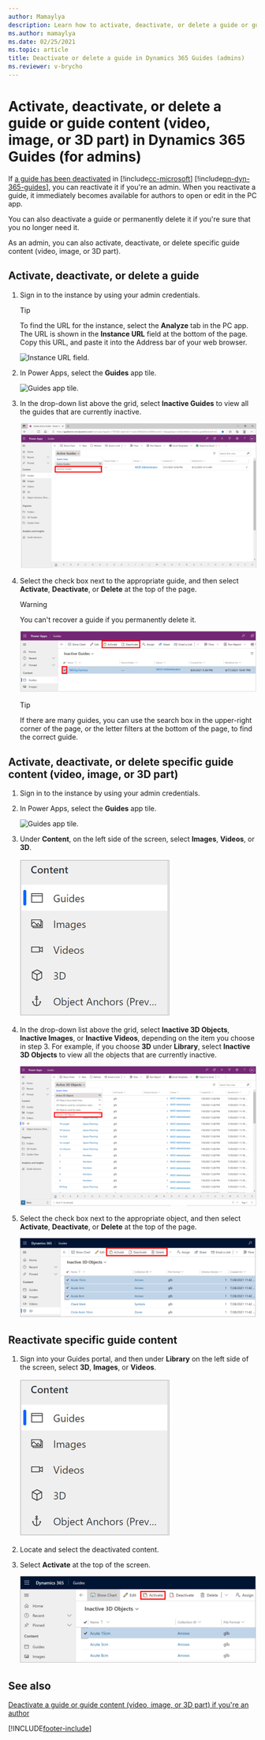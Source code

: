 ```yaml
---
author: Mamaylya
description: Learn how to activate, deactivate, or delete a guide or guide content (video, image, or 3D part) if you're a Microsoft Dynamics 365 Guides admin.
ms.author: mamaylya
ms.date: 02/25/2021
ms.topic: article
title: Deactivate or delete a guide in Dynamics 365 Guides (admins)
ms.reviewer: v-brycho
---
```


# Activate, deactivate, or delete a guide or guide content (video, image, or 3D part) in Dynamics 365 Guides (for admins)

If [a guide has been deactivated](pc-app-deactivate-guide.md) in [!include[cc-microsoft](../includes/cc-microsoft.md)] [!include[pn-dyn-365-guides](../includes/pn-dyn-365-guides.md)], you can reactivate it if you're an admin. When you reactivate a guide, it immediately becomes available for authors to open or edit in the PC app.

You can also deactivate a guide or permanently delete it if you're sure that you no longer need it.

As an admin, you can also activate, deactivate, or delete specific guide content (video, image, or 3D part).

## Activate, deactivate, or delete a guide

1. Sign in to the instance by using your admin credentials.

    > [!TIP]
    > To find the URL for the instance, select the **Analyze** tab in the PC app. The URL is shown in the **Instance URL** field at the bottom of the page. Copy this URL, and paste it into the Address bar of your web browser.
    >
    > ![Instance URL field.](media/instance-url.PNG "Instance URL field")

2. In Power Apps, select the **Guides** app tile.

    ![Guides app tile.](media/guides-app-tile.PNG "Guides app tile")

3. In the drop-down list above the grid, select **Inactive Guides** to view all the guides that are currently inactive.

    ![Selecting Inactive Guides.](media/active-guides-list.PNG "Selecting Inactive Guides")

4. Select the check box next to the appropriate guide, and then select **Activate**, **Deactivate**, or **Delete** at the top of the page.

    > [!WARNING]
    > You can't recover a guide if you permanently delete it.

    ![Activate, Deactivate, and Delete buttons.](media/activate-deactivate-delete.PNG "Activate, Deactivate, and Delete buttons")

    > [!TIP]
    > If there are many guides, you can use the search box in the upper-right corner of the page, or the letter filters at the bottom of the page, to find the correct guide.
    
## Activate, deactivate, or delete specific guide content (video, image, or 3D part) 

1. Sign in to the instance by using your admin credentials.

2. In Power Apps, select the **Guides** app tile.

    ![Guides app tile.](media/guides-app-tile.PNG "Guides app tile")
    
3. Under **Content**, on the left side of the screen, select **Images**, **Videos**, or **3D**.

    ![Library menu showing 3D, Images, and Videos items.](media/library-2.PNG "Library menu showing 3D, Images, and Videos items")

4. In the drop-down list above the grid, select **Inactive 3D Objects**, **Inactive Images**, or **Inactive Videos**, depending on the item you choose in step 3. For example, if you choose **3D** under **Library**, select **Inactive 3D Objects** to view all the objects that are currently inactive. 

    ![Inactive 3D objects.](media/deactivate-active-3D-objects.PNG "Inactive 3D objects")

5. Select the check box next to the appropriate object, and then select **Activate**, **Deactivate**, or **Delete** at the top of the page. 

    ![Selected objects.](media/deactivate-select-objects.PNG "Selected objects")

## Reactivate specific guide content

1. Sign into your Guides portal, and then under **Library** on the left side of the screen, select **3D**, **Images**, or **Videos**.

    ![Library menu showing 3D, Images, and Videos items.](media/library-2.PNG "Library menu showing 3D, Images, and Videos items")
    
2. Locate and select the deactivated content. 

3. Select **Activate** at the top of the screen.

    ![Activate button.](media/activate-button-2.PNG "Activate button")    

## See also

[Deactivate a guide or guide content (video, image, or 3D part) if you're an author](pc-app-deactivate-guide.md)

[!INCLUDE[footer-include](../includes/footer-banner.md)]

